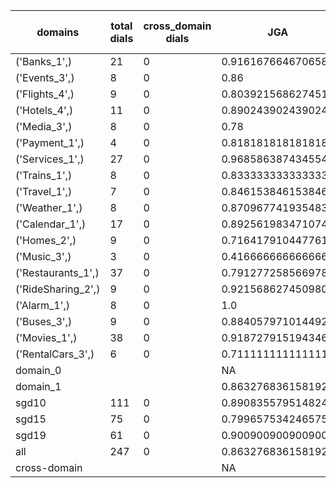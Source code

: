 | domains            |   total dials |   cross_domain dials | JGA                | RSA                | TA                 | CDTA   |   total turns |   cross-domain turns |
|--------------------|---------------|----------------------|--------------------|--------------------|--------------------|--------|---------------|----------------------|
| ('Banks_1',)       |            21 |                    0 | 0.9161676646706587 | 0.9435123042505593 | 0.8862275449101796 | NA     |           167 |                    0 |
| ('Events_3',)      |             8 |                    0 | 0.86               | 0.8840579710144927 | 0.92               | NA     |            50 |                    0 |
| ('Flights_4',)     |             9 |                    0 | 0.803921568627451  | 0.9305555555555557 | 0.9215686274509803 | NA     |            51 |                    0 |
| ('Hotels_4',)      |            11 |                    0 | 0.8902439024390244 | 0.9785714285714289 | 0.9634146341463414 | NA     |            82 |                    0 |
| ('Media_3',)       |             8 |                    0 | 0.78               | 0.8557971014492752 | 0.94               | NA     |            50 |                    0 |
| ('Payment_1',)     |             4 |                    0 | 0.8181818181818182 | 0.9333333333333333 | 0.7575757575757576 | NA     |            33 |                    0 |
| ('Services_1',)    |            27 |                    0 | 0.9685863874345549 | 0.9804232804232803 | 0.9790575916230366 | NA     |           191 |                    0 |
| ('Trains_1',)      |             8 |                    0 | 0.8333333333333334 | 0.9408465608465608 | 0.9583333333333334 | NA     |            48 |                    0 |
| ('Travel_1',)      |             7 |                    0 | 0.8461538461538461 | 0.9027777777777778 | 0.9487179487179487 | NA     |            39 |                    0 |
| ('Weather_1',)     |             8 |                    0 | 0.8709677419354839 | 0.9285714285714286 | 0.9354838709677419 | NA     |            31 |                    0 |
| ('Calendar_1',)    |            17 |                    0 | 0.8925619834710744 | 0.9639639639639641 | 0.9669421487603306 | NA     |           121 |                    0 |
| ('Homes_2',)       |             9 |                    0 | 0.7164179104477612 | 0.9183060109289617 | 0.9552238805970149 | NA     |            67 |                    0 |
| ('Music_3',)       |             3 |                    0 | 0.4166666666666667 | 0.7058333333333333 | 0.9166666666666666 | NA     |            24 |                    0 |
| ('Restaurants_1',) |            37 |                    0 | 0.7912772585669782 | 0.9373968253968258 | 0.9532710280373832 | NA     |           321 |                    0 |
| ('RideSharing_2',) |             9 |                    0 | 0.9215686274509803 | 0.9716312056737587 | 0.9803921568627451 | NA     |            51 |                    0 |
| ('Alarm_1',)       |             8 |                    0 | 1.0                | 1.0                | 1.0                | NA     |            47 |                    0 |
| ('Buses_3',)       |             9 |                    0 | 0.8840579710144928 | 0.9733475479744138 | 0.9710144927536232 | NA     |            69 |                    0 |
| ('Movies_1',)      |            38 |                    0 | 0.9187279151943463 | 0.9680053908355796 | 0.9681978798586572 | NA     |           283 |                    0 |
| ('RentalCars_3',)  |             6 |                    0 | 0.7111111111111111 | 0.9187707641196016 | 0.9333333333333333 | NA     |            45 |                    0 |
| domain_0           |               |                      | NA                 | NA                 | NA                 | NA     |             0 |                    0 |
| domain_1           |               |                      | 0.8632768361581921 | 0.9462397573848884 | 0.9491525423728814 | NA     |          1770 |                    0 |
| sgd10              |           111 |                    0 | 0.8908355795148248 | 0.9429892248870345 | 0.931266846361186  | NA     |           742 |                    0 |
| sgd15              |            75 |                    0 | 0.7996575342465754 | 0.9351002738757844 | 0.9571917808219178 | NA     |           584 |                    0 |
| sgd19              |            61 |                    0 | 0.9009009009009009 | 0.9663639538945163 | 0.9684684684684685 | NA     |           444 |                    0 |
| all                |           247 |                    0 | 0.8632768361581921 | 0.9462397573848884 | 0.9491525423728814 | NA     |          1770 |                    0 |
| cross-domain       |               |                      | NA                 | NA                 | NA                 | NA     |             0 |                    0 |
